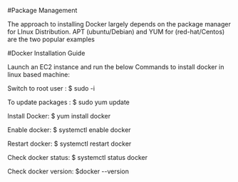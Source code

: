 #Package Management

The approach to installing Docker largely depends on the package manager for LInux Distribution. APT (ubuntu/Debian) and YUM for (red-hat/Centos) are the two popular examples


#Docker Installation Guide

Launch an EC2 instance and run the below Commands to install docker in linux based machine:

Switch to root user : 		$ sudo -i

To update packages :		$ sudo yum update 

Install Docker: 		$ yum install docker

Enable docker:		$ systemctl enable docker

Restart docker:		$ systemctl restart docker

Check docker status: 		$ systemctl status docker

Check docker version:	$docker --version





